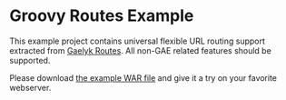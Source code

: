 # Groovy Routes Example

This example project contains universal flexible URL routing support extracted from 
[Gaelyk Routes](http://gaelyk.appspot.com/tutorial/url-routing). All non-GAE related features should be supported.

Please download 
[the example WAR file](https://github.com/downloads/musketyr/groovy-routes-example/routes-test-webapp.war) 
and give it a try on your favorite webserver.